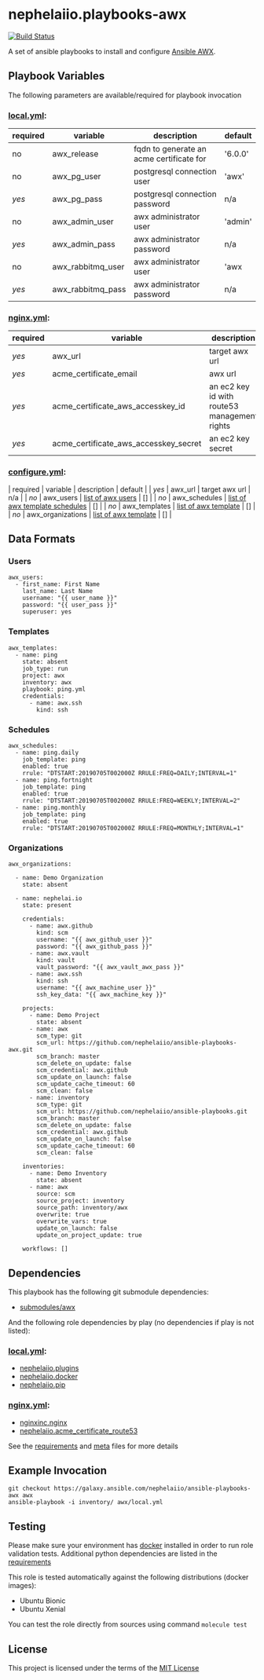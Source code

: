 # nephelaiio.playbooks-awx

[![Build Status](https://travis-ci.org/nephelaiio/ansible-playbooks-awx.svg?branch=master)](https://travis-ci.org/nephelaiio/ansible-playbooks-awx)

A set of ansible playbooks to install and configure [Ansible AWX](https://github.com/ansible/awx).

## Playbook Variables

The following parameters are available/required for playbook invocation

### [local.yml](local.yml):
| required | variable          | description                              | default |
| ---      | ---               | ---                                      | ---     |
| no       | awx_release       | fqdn to generate an acme certificate for | '6.0.0' |
| no       | awx_pg_user       | postgresql connection user               | 'awx'   |
| *yes*    | awx_pg_pass       | postgresql connection password           | n/a     |
| no       | awx_admin_user    | awx administrator user                   | 'admin' |
| *yes*    | awx_admin_pass    | awx administrator password               | n/a     |
| no       | awx_rabbitmq_user | awx administrator user                   | 'awx    |
| *yes*    | awx_rabbitmq_pass | awx administrator password               | n/a     |

### [nginx.yml](nginx.yml):
| required | variable                              | description                                  | default                                |
| ---      | ---                                   | ---                                          | ---                                    |
| *yes*    | awx_url                               | target awx url                               | n/a                                    |
| *yes*    | acme_certificate_email                | awx url                                      | n/a                                    |
| *yes*    | acme_certificate_aws_accesskey_id     | an ec2 key id with route53 management rights | lookup('env', 'AWS_ACCESS_KEY_ID')     |
| *yes*    | acme_certificate_aws_accesskey_secret | an ec2 key secret                            | lookup('env', 'AWS_SECRET_ACCESS_KEY') |

### [configure.yml](configure.yml):
| required | variable      | description                                  | default |
| *yes*    | awx_url       | target awx url                               | n/a     |
| *no*     | awx_users     | [list of awx users](#Users)                  | []      |
| *no*     | awx_schedules | [list of awx template schedules](#Schedules) | []      |
| *no*     | awx_templates | [list of awx template](#Templates)           | []      |
| *no*     | awx_organizations | [list of awx template](#Organizations) | []      |

## Data Formats

### Users
```{yaml}
awx_users:
  - first_name: First Name
    last_name: Last Name
    username: "{{ user_name }}"
    password: "{{ user_pass }}"
    superuser: yes
```

### Templates
```{yaml}
awx_templates:
  - name: ping
    state: absent
    job_type: run
    project: awx
    inventory: awx
    playbook: ping.yml
    credentials:
      - name: awx.ssh
        kind: ssh
```

### Schedules
```{yaml}
awx_schedules:
  - name: ping.daily
    job_template: ping
    enabled: true
    rrule: "DTSTART:20190705T002000Z RRULE:FREQ=DAILY;INTERVAL=1"
  - name: ping.fortnight
    job_template: ping
    enabled: true
    rrule: "DTSTART:20190705T002000Z RRULE:FREQ=WEEKLY;INTERVAL=2"
  - name: ping.monthly
    job_template: ping
    enabled: true
    rrule: "DTSTART:20190705T002000Z RRULE:FREQ=MONTHLY;INTERVAL=1"
```

### Organizations
```{yaml}
awx_organizations:

  - name: Demo Organization
    state: absent

  - name: nephelai.io
    state: present

    credentials:
      - name: awx.github
        kind: scm
        username: "{{ awx_github_user }}"
        password: "{{ awx_github_pass }}"
      - name: awx.vault
        kind: vault
        vault_password: "{{ awx_vault_awx_pass }}"
      - name: awx.ssh
        kind: ssh
        username: "{{ awx_machine_user }}"
        ssh_key_data: "{{ awx_machine_key }}"

    projects:
      - name: Demo Project
        state: absent
      - name: awx
        scm_type: git
        scm_url: https://github.com/nephelaiio/ansible-playbooks-awx.git
        scm_branch: master
        scm_delete_on_update: false
        scm_credential: awx.github
        scm_update_on_launch: false
        scm_update_cache_timeout: 60
        scm_clean: false
      - name: inventory
        scm_type: git
        scm_url: https://github.com/nephelaiio/ansible-playbooks.git
        scm_branch: master
        scm_delete_on_update: false
        scm_credential: awx.github
        scm_update_on_launch: false
        scm_update_cache_timeout: 60
        scm_clean: false

    inventories:
      - name: Demo Inventory
        state: absent
      - name: awx
        source: scm
        source_project: inventory
        source_path: inventory/awx
        overwrite: true
        overwrite_vars: true
        update_on_launch: false
        update_on_project_update: true

    workflows: []
```

## Dependencies

This playbook has the following git submodule dependencies:

* [submodules/awx](https://github.com/ansible/awx)

And the following role dependencies by play (no dependencies if play is not listed):

### [local.yml](local.yml):
* [nephelaiio.plugins](https://galaxy.ansible.com/nephelaiio/plugins)
* [nephelaiio.docker](https://galaxy.ansible.com/nephelaiio/docker)
* [nephelaiio.pip](https://galaxy.ansible.com/nephelaiio/pip)

### [nginx.yml](nginx.yml):
* [nginxinc.nginx](https://galaxy.ansible.com/nginxinc/nginx)
* [nephelaiio.acme_certificate_route53](https://galaxy.ansible.com/nephelaiio/acme_certificate_route53)

See the [requirements](https://raw.githubusercontent.com/nephelaiio/ansible-role-requirements/master/requirements.txt) and [meta](meta.yml) files for more details

## Example Invocation

```
git checkout https://galaxy.ansible.com/nephelaiio/ansible-playbooks-awx awx
ansible-playbook -i inventory/ awx/local.yml
```

## Testing

Please make sure your environment has [docker](https://www.docker.com) installed in order to run role validation tests. Additional python dependencies are listed in the [requirements](https://raw.githubusercontent.com/nephelaiio/ansible-role-requirements/master/requirements.txt)

This role is tested automatically against the following distributions (docker images):

  * Ubuntu Bionic
  * Ubuntu Xenial

You can test the role directly from sources using command ` molecule test `

## License

This project is licensed under the terms of the [MIT License](/LICENSE)
